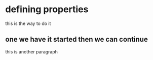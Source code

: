 # defining properties

this is the way to do it

## one we have it started then we can continue

this is another paragraph



